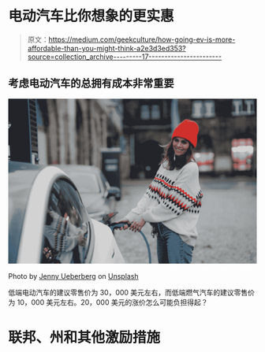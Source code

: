 # 电动汽车比你想象的更实惠

> 原文：<https://medium.com/geekculture/how-going-ev-is-more-affordable-than-you-might-think-a2e3d3ed353?source=collection_archive---------17----------------------->

## 考虑电动汽车的总拥有成本非常重要

![](img/399762124de19077c538ff9351dcce67.png)

Photo by [Jenny Ueberberg](https://unsplash.com/@jennyueberberg?utm_source=medium&utm_medium=referral) on [Unsplash](https://unsplash.com?utm_source=medium&utm_medium=referral)

低端电动汽车的建议零售价为 30，000 美元左右，而低端燃气汽车的建议零售价为 10，000 美元左右。20，000 美元的涨价怎么可能负担得起？

# 联邦、州和其他激励措施